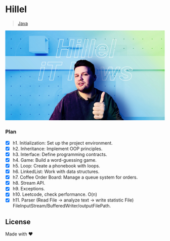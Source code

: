 # Hillel

> [Java](https://docs.oracle.com/en/java/)


![Image alt](https://github.com/MaksymRobota/Hillel/blob/main/assets/intro.webp)

### Plan

- [x] h1. Initialization: Set up the project environment.
- [x] h2. Inheritance: Implement OOP principles.
- [x] h3. Interface: Define programming contracts.
- [x] h4. Game: Build a word-guessing game.
- [x] h5. Loop: Create a phonebook with loops.
- [x] h6. LinkedList: Work with data structures.
- [x] h7. Coffee Order Board: Manage a queue system for orders.
- [x] h8. Stream API.
- [x] h9. Exceptions.
- [x] h10. Leetcode, check performance. O(n)
- [x] h11. Parser (Read File -> analyze text -> write statistic File) FileInputStream/BufferedWriter/outputFilePath.

## License

Made with ❤️